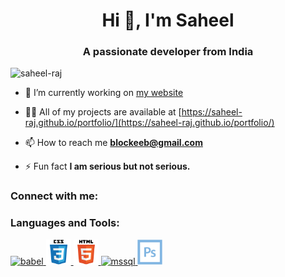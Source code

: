<h1 align="center">Hi 👋, I'm Saheel</h1>
<h3 align="center">A passionate developer from India</h3>

<p align="left"> <img src="https://komarev.com/ghpvc/?username=saheel-raj&label=Profile%20views&color=0e75b6&style=flat" alt="saheel-raj" /> </p>

- 🔭 I’m currently working on [my website](https://saheel-raj.github.io/portfolio/)

- 👨‍💻 All of my projects are available at [https://saheel-raj.github.io/portfolio/](https://saheel-raj.github.io/portfolio/)

- 📫 How to reach me **blockeeb@gmail.com**

- ⚡ Fun fact **I am serious but not serious.**

<h3 align="left">Connect with me:</h3>
<p align="left">
</p>

<h3 align="left">Languages and Tools:</h3>
<p align="left"> <a href="https://babeljs.io/" target="_blank" rel="noreferrer"> <img src="https://www.vectorlogo.zone/logos/babeljs/babeljs-icon.svg" alt="babel" width="40" height="40"/> </a> <a href="https://www.w3schools.com/css/" target="_blank" rel="noreferrer"> <img src="https://raw.githubusercontent.com/devicons/devicon/master/icons/css3/css3-original-wordmark.svg" alt="css3" width="40" height="40"/> </a> <a href="https://www.w3.org/html/" target="_blank" rel="noreferrer"> <img src="https://raw.githubusercontent.com/devicons/devicon/master/icons/html5/html5-original-wordmark.svg" alt="html5" width="40" height="40"/> </a> <a href="https://www.microsoft.com/en-us/sql-server" target="_blank" rel="noreferrer"> <img src="https://www.svgrepo.com/show/303229/microsoft-sql-server-logo.svg" alt="mssql" width="40" height="40"/> </a> <a href="https://www.photoshop.com/en" target="_blank" rel="noreferrer"> <img src="https://raw.githubusercontent.com/devicons/devicon/master/icons/photoshop/photoshop-line.svg" alt="photoshop" width="40" height="40"/> </a> </p>
